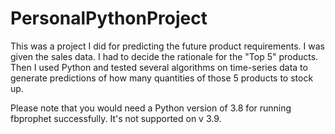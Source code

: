 # PersonalPythonProject
This was a project I did for predicting the future product requirements. I was given the sales data. I had to decide the rationale for the "Top 5" products. Then I used Python and tested several algorithms on time-series data to generate predictions of how many quantities of those 5 products to stock up.


Please note that you would need a Python version of 3.8 for running fbprophet successfully. It's not supported on v 3.9.
